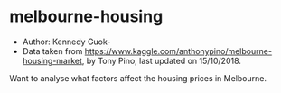 # melbourne-housing
- Author: Kennedy Guok-
- Data taken from https://www.kaggle.com/anthonypino/melbourne-housing-market, by Tony Pino, last updated on 15/10/2018.

Want to analyse what factors affect the housing prices in Melbourne.
